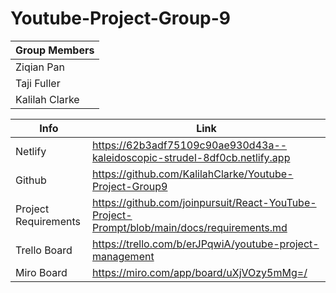 # Youtube-Project-Group-9


Group Members|
-----------|
Ziqian Pan | 
Taji Fuller| 
Kalilah Clarke |


Info | Link
------------- | -------------
Netlify| https://62b3adf75109c90ae930d43a--kaleidoscopic-strudel-8df0cb.netlify.app
Github| https://github.com/KalilahClarke/Youtube-Project-Group9
Project Requirements  | https://github.com/joinpursuit/React-YouTube-Project-Prompt/blob/main/docs/requirements.md
Trello Board  | https://trello.com/b/erJPqwiA/youtube-project-management
Miro Board | https://miro.com/app/board/uXjVOzy5mMg=/

